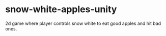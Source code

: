 # snow-white-apples-unity
2d game where player controls snow white to eat good apples and hit bad ones.
